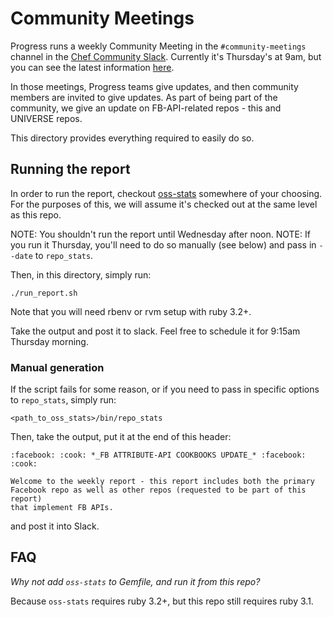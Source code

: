 Community Meetings
==================

Progress runs a weekly Community Meeting in the `#community-meetings` channel
in the [Chef Community Slack](https://community-slack.chef.io/). Currently it's
Thursday's at 9am, but you can see the latest information
[here](https://community.chef.io/).

In those meetings, Progress teams give updates, and then community members
are invited to give updates. As part of being part of the community, we give
an update on FB-API-related repos - this and UNIVERSE repos.

This directory provides everything required to easily do so.

Running the report
------------------

In order to run the report, checkout
[oss-stats](https://github.com/jaymzh/oss-stats/) somewhere of your choosing.
For the purposes of this, we will assume it's checked out at the same level as
this repo.

NOTE: You shouldn't run the report until Wednesday after noon.
NOTE: If you run it Thursday, you'll need to do so manually (see below)
and pass in `--date` to `repo_stats`.

Then, in this directory, simply run:

```shell
./run_report.sh
```

Note that you will need rbenv or rvm setup with ruby 3.2+.

Take the output and post it to slack. Feel free to schedule it
for 9:15am Thursday morning.

### Manual generation

If the script fails for some reason, or if you need to pass in specific
options to `repo_stats`, simply run:

```shell
<path_to_oss_stats>/bin/repo_stats
```

Then, take the output, put it at the end of this header:

```text
:facebook: :cook: *_FB ATTRIBUTE-API COOKBOOKS UPDATE_* :facebook: :cook:

Welcome to the weekly report - this report includes both the primary
Facebook repo as well as other repos (requested to be part of this report)
that implement FB APIs.
```

and post it into Slack.

FAQ
---

*Why not add `oss-stats` to Gemfile, and run it from this repo?*

Because `oss-stats` requires ruby 3.2+, but this repo still requires
ruby 3.1.
